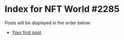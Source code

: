 # Index for NFT World #2285
Posts will be displayed in the order below:

- [Your first post](./001-first.md)

